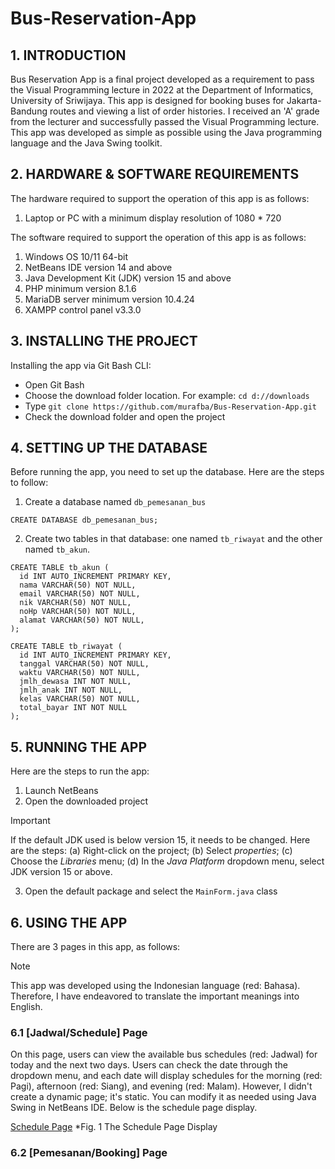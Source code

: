 # Bus-Reservation-App


## 1. INTRODUCTION
Bus Reservation App is a final project developed as a requirement to pass the Visual Programming lecture in 2022 at the Department of Informatics, University of Sriwijaya. This app is designed for booking buses for Jakarta-Bandung routes and viewing a list of order histories. I received an 'A' grade from the lecturer and successfully passed the Visual Programming lecture. This app was developed as simple as possible using the Java programming language and the Java Swing toolkit.


## 2. HARDWARE & SOFTWARE REQUIREMENTS
The hardware required to support the operation of this app is as follows:
1. Laptop or PC with a minimum display resolution of 1080 * 720

The software required to support the operation of this app is as follows:
1. Windows OS 10/11 64-bit
2. NetBeans IDE version 14 and above
3. Java Development Kit (JDK) version 15 and above
4. PHP minimum version 8.1.6
5. MariaDB server minimum version 10.4.24
6. XAMPP control panel v3.3.0


## 3. INSTALLING THE PROJECT
Installing the app via Git Bash CLI:
+ Open Git Bash
+ Choose the download folder location. For example: `cd d://downloads`
+ Type `git clone https://github.com/murafba/Bus-Reservation-App.git`
+ Check the download folder and open the project


## 4. SETTING UP THE DATABASE
Before running the app, you need to set up the database. Here are the steps to follow:
1. Create a database named `db_pemesanan_bus`
```
CREATE DATABASE db_pemesanan_bus;
```
2. Create two tables in that database: one named `tb_riwayat` and the other named `tb_akun`.
```
CREATE TABLE tb_akun (
  id INT AUTO_INCREMENT PRIMARY KEY,
  nama VARCHAR(50) NOT NULL,
  email VARCHAR(50) NOT NULL,
  nik VARCHAR(50) NOT NULL,
  noHp VARCHAR(50) NOT NULL,
  alamat VARCHAR(50) NOT NULL,
);
```
```
CREATE TABLE tb_riwayat (
  id INT AUTO_INCREMENT PRIMARY KEY,
  tanggal VARCHAR(50) NOT NULL,
  waktu VARCHAR(50) NOT NULL,
  jmlh_dewasa INT NOT NULL,
  jmlh_anak INT NOT NULL,
  kelas VARCHAR(50) NOT NULL,
  total_bayar INT NOT NULL
);
```


## 5. RUNNING THE APP
Here are the steps to run the app:
1. Launch NetBeans
2. Open the downloaded project

> [!IMPORTANT]
> If the default JDK used is below version 15, it needs to be changed. Here are the steps: (a) Right-click on the project; (b) Select *properties*; (c) Choose the *Libraries* menu; (d) In the *Java Platform* dropdown menu, select JDK version 15 or above.

3. Open the default package and select the `MainForm.java` class


## 6. USING THE APP
There are 3 pages in this app, as follows:

> [!NOTE]
> This app was developed using the Indonesian language (red: Bahasa). Therefore, I have endeavored to translate the important meanings into English.

### 6.1 [Jadwal/Schedule] Page
On this page, users can view the available bus schedules (red: Jadwal) for today and the next two days. Users can check the date through the dropdown menu, and each date will display schedules for the morning (red: Pagi), afternoon (red: Siang), and evening (red: Malam). However, I didn't create a dynamic page; it's static. You can modify it as needed using Java Swing in NetBeans IDE. Below is the schedule page display.

[Schedule Page](https://github.com/murafba/Bus-Reservation-App/blob/main/images/Screenshot%202023-12-31%20142443.png?raw=true "Schedule Page")
*Fig. 1 The Schedule Page Display

### 6.2 [Pemesanan/Booking] Page
